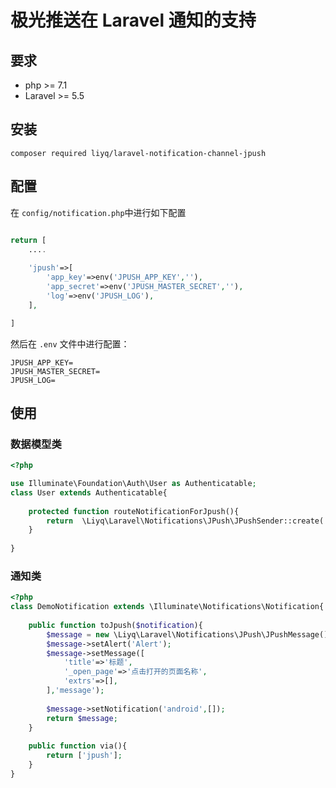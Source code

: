 # 极光推送在 Laravel 通知的支持

## 要求
* php >= 7.1
* Laravel >= 5.5

## 安装
```
composer required liyq/laravel-notification-channel-jpush
```

## 配置
在 `config/notification.php`中进行如下配置
```php

return [
    ....
    
    'jpush'=>[
        'app_key'=>env('JPUSH_APP_KEY',''),
        'app_secret'=>env('JPUSH_MASTER_SECRET',''),
        'log'=>env('JPUSH_LOG'),
    ],

]
```

然后在 `.env` 文件中进行配置：

```text
JPUSH_APP_KEY=
JPUSH_MASTER_SECRET=
JPUSH_LOG=
```

## 使用
### 数据模型类
```php
<?php

use Illuminate\Foundation\Auth\User as Authenticatable;
class User extends Authenticatable{
    
    protected function routeNotificationForJpush(){
        return  \Liyq\Laravel\Notifications\JPush\JPushSender::create('all',['alias'=>'']);
    }
    
}
```

### 通知类
```php
<?php
class DemoNotification extends \Illuminate\Notifications\Notification{
    
    public function toJpush($notification){
        $message = new \Liyq\Laravel\Notifications\JPush\JPushMessage();
        $message->setAlert('Alert');
        $message->setMessage([
            'title'=>'标题',
            '_open_page'=>'点击打开的页面名称',
            'extrs'=>[],
        ],'message');
        
        $message->setNotification('android',[]);
        return $message;
    }
    
    public function via(){
        return ['jpush'];
    }
}
```
